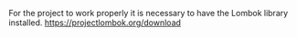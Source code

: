 For the project to work properly it is necessary to have the Lombok library installed.
https://projectlombok.org/download
